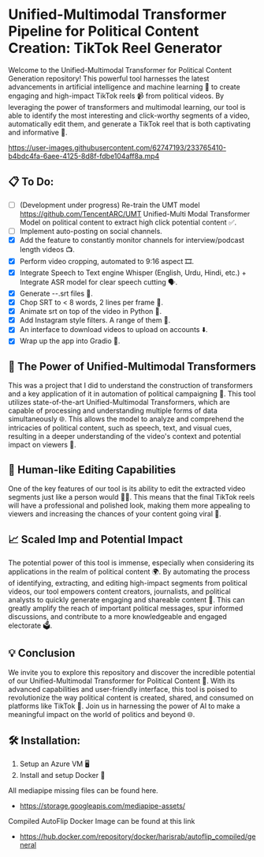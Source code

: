 # Unified-Multimodal Transformer Pipeline for Political Content Creation: TikTok Reel Generator

Welcome to the Unified-Multimodal Transformer for Political Content Generation repository! This powerful tool harnesses the latest advancements in artificial intelligence and machine learning 🧠 to create engaging and high-impact TikTok reels 📹 from political videos. By leveraging the power of transformers and multimodal learning, our tool is able to identify the most interesting and click-worthy segments of a video, automatically edit them, and generate a TikTok reel that is both captivating and informative 🤯.

https://user-images.githubusercontent.com/62747193/233765410-b4bdc4fa-6aee-4125-8d8f-fdbe104aff8a.mp4

## 📋 To Do:

- [ ] (Development under progress) Re-train the UMT model https://github.com/TencentARC/UMT Unified-Multi Modal Transformer Model on political content to extract high click potential content ✅.
- [ ] Implement auto-posting on social channels.
- [x] Add the feature to constantly monitor channels for interview/podcast length videos 📺.
- [x] Perform video cropping, automated to 9:16 aspect 🎞️.
- [x] Integrate Speech to Text engine Whisper (English, Urdu, Hindi, etc.) + Integrate ASR model for clear speech cutting 🗣️.
- [x] Generate --.srt files 📄.
- [x] Chop SRT to < 8 words, 2 lines per frame 📐.
- [x] Animate srt on top of the video in Python 🐍.
- [x] Add Instagram style filters. A range of them 🌈.
- [x] An interface to download videos to upload on accounts ⬇️.
- [x] Wrap up the app into Gradio 🎁.

## 💪 The Power of Unified-Multimodal Transformers

This was a project that I did to understand the construction of transformers and a key application of it in automation of political campaigning 📣. This tool utilizes state-of-the-art Unified-Multimodal Transformers, which are capable of processing and understanding multiple forms of data simultaneously 🌐. This allows the model to analyze and comprehend the intricacies of political content, such as speech, text, and visual cues, resulting in a deeper understanding of the video's context and potential impact on viewers 🎯.

## 🤖 Human-like Editing Capabilities

One of the key features of our tool is its ability to edit the extracted video segments just like a person would 🧑‍💻. This means that the final TikTok reels will have a professional and polished look, making them more appealing to viewers and increasing the chances of your content going viral 🚀.

## 📈 Scaled Imp and Potential Impact

The potential power of this tool is immense, especially when considering its applications in the realm of political content 🌍. By automating the process of identifying, extracting, and editing high-impact segments from political videos, our tool empowers content creators, journalists, and political analysts to quickly generate engaging and shareable content 🌟. This can greatly amplify the reach of important political messages, spur informed discussions, and contribute to a more knowledgeable and engaged electorate 🗳️.

## 💡 Conclusion

We invite you to explore this repository and discover the incredible potential of our Unified-Multimodal Transformer for Political Content 🧐. With its advanced capabilities and user-friendly interface, this tool is poised to revolutionize the way political content is created, shared, and consumed on platforms like TikTok 🔄. Join us in harnessing the power of AI to make a meaningful impact on the world of politics and beyond 🌐.

## 🛠️ Installation:

1. Setup an Azure VM 🖥️
2. Install and setup Docker 🐳

All mediapipe missing files can be found here.
- https://storage.googleapis.com/mediapipe-assets/

Compiled AutoFlip Docker Image can be found at this link
- https://hub.docker.com/repository/docker/harisrab/autoflip_compiled/general
